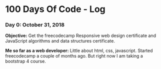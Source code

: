 # 100 Days Of Code - Log

### Day 0: October 31, 2018

**Objective:** Get the freecodecamp Responsive web design certificate and JavaScript algorithms and data structures certificate.

**Me so far as a web developer:** Little about html, css, javascript. Started freecodecamp a couple of months ago. But right now I am taking a bootstrap 4 course.




